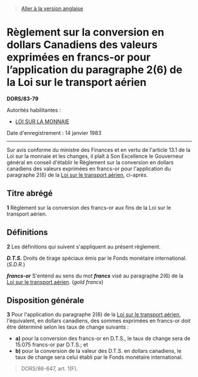 > [Aller à la version anglaise](/en/Regulations/Statutory%20Orders%20and%20Regulations/83/79.md)

# Règlement sur la conversion en dollars Canadiens des valeurs exprimées en francs-or pour l’application du paragraphe 2(6) de la Loi sur le transport aérien

**DORS/83-79**

Autorités habilitantes : 
- [LOI SUR LA MONNAIE](/fr/Lois/Lois%20révisées%20du%20Canada/C/C-52.md)

Date d'enregistrement : 14 janvier 1983

----------

Sur avis conforme du ministre des Finances et en vertu de l'article 13.1 de la Loi sur la monnaie et les changes, il plaît à Son Excellence le Gouverneur général en conseil d'établir le Règlement sur la conversion en dollars canadiens des valeurs exprimées en francs-or pour l'application du paragraphe 2(6) de la [Loi sur le transport aérien](/fr/Lois/Lois%20révisées%20du%20Canada/C/C-26.md), ci-après.




## Titre abrégé


**1** Règlement sur la conversion des francs-or aux fins de la Loi sur le transport aérien.




## Définitions


**2** Les définitions qui suivent s'appliquent au présent règlement.

***D.T.S.*** Droits de tirage spéciaux émis par le Fonds monétaire international. (*S.D.R.*)

***francs-or*** S'entend au sens du mot ***francs*** visé au paragraphe 2(6) de la [Loi sur le transport aérien](/fr/Lois/Lois%20révisées%20du%20Canada/C/C-26.md). (*gold francs*)




## Disposition générale


**3** Pour l'application du paragraphe 2(6) de la [Loi sur le transport aérien](/fr/Lois/Lois%20révisées%20du%20Canada/C/C-26.md), l'équivalent, en dollars canadiens, des sommes exprimées en francs-or doit être déterminé selon les taux de change suivants :
- **a)** pour la conversion des francs-or en D.T.S., le taux de change sera de 15.075 francs-or par D.T.S.; et
- **b)** pour la conversion de la valeur des D.T.S. en dollars canadiens, le taux de change sera celui établi par le Fonds monétaire international.
> DORS/86-647, art. 1(F).




